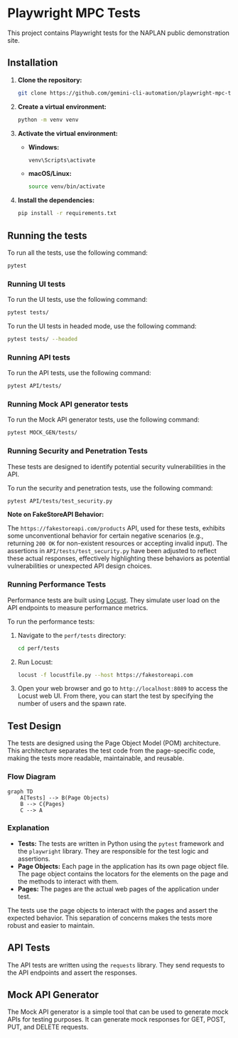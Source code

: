 # Playwright MPC Tests

This project contains Playwright tests for the NAPLAN public demonstration site.

## Installation

1. **Clone the repository:**
   ```bash
   git clone https://github.com/gemini-cli-automation/playwright-mpc-tests.git
   ```

2. **Create a virtual environment:**
   ```bash
   python -m venv venv
   ```

3. **Activate the virtual environment:**
   - **Windows:**
     ```bash
     venv\Scripts\activate
     ```
   - **macOS/Linux:**
     ```bash
     source venv/bin/activate
     ```

4. **Install the dependencies:**
   ```bash
   pip install -r requirements.txt
   ```

## Running the tests

To run all the tests, use the following command:

```bash
pytest
```

### Running UI tests

To run the UI tests, use the following command:

```bash
pytest tests/
```

To run the UI tests in headed mode, use the following command:

```bash
pytest tests/ --headed
```

### Running API tests

To run the API tests, use the following command:

```bash
pytest API/tests/
```

### Running Mock API generator tests

To run the Mock API generator tests, use the following command:

```bash
pytest MOCK_GEN/tests/
```

### Running Security and Penetration Tests

These tests are designed to identify potential security vulnerabilities in the API.

To run the security and penetration tests, use the following command:

```bash
pytest API/tests/test_security.py
```

**Note on FakeStoreAPI Behavior:**

The `https://fakestoreapi.com/products` API, used for these tests, exhibits some unconventional behavior for certain negative scenarios (e.g., returning `200 OK` for non-existent resources or accepting invalid input). The assertions in `API/tests/test_security.py` have been adjusted to reflect these actual responses, effectively highlighting these behaviors as potential vulnerabilities or unexpected API design choices.

### Running Performance Tests

Performance tests are built using [Locust](https://locust.io/). They simulate user load on the API endpoints to measure performance metrics.

To run the performance tests:

1.  Navigate to the `perf/tests` directory:
    ```bash
    cd perf/tests
    ```

2.  Run Locust:
    ```bash
    locust -f locustfile.py --host https://fakestoreapi.com
    ```

3.  Open your web browser and go to `http://localhost:8089` to access the Locust web UI. From there, you can start the test by specifying the number of users and the spawn rate.

## Test Design

The tests are designed using the Page Object Model (POM) architecture. This architecture separates the test code from the page-specific code, making the tests more readable, maintainable, and reusable.

### Flow Diagram

```mermaid
graph TD
    A[Tests] --> B(Page Objects)
    B --> C{Pages}
    C --> A
```

### Explanation

- **Tests:** The tests are written in Python using the `pytest` framework and the `playwright` library. They are responsible for the test logic and assertions.
- **Page Objects:** Each page in the application has its own page object file. The page object contains the locators for the elements on the page and the methods to interact with them.
- **Pages:** The pages are the actual web pages of the application under test.

The tests use the page objects to interact with the pages and assert the expected behavior. This separation of concerns makes the tests more robust and easier to maintain.

## API Tests

The API tests are written using the `requests` library. They send requests to the API endpoints and assert the responses.

## Mock API Generator

The Mock API generator is a simple tool that can be used to generate mock APIs for testing purposes. It can generate mock responses for GET, POST, PUT, and DELETE requests.
